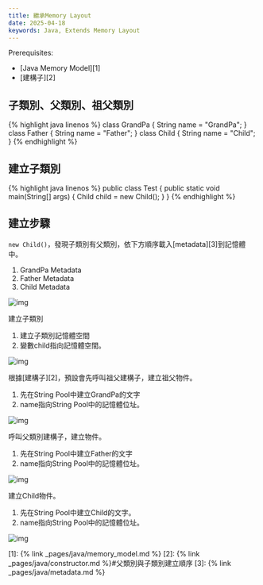 ```yaml
---
title: 繼承Memory Layout
date: 2025-04-18
keywords: Java, Extends Memory Layout
---
```

Prerequisites:

- [Java Memory Model][1]
- [建構子][2]

## 子類別、父類別、祖父類別
{% highlight java linenos %}
class GrandPa {
  String name = "GrandPa";
}
class Father {
  String name = "Father";
}
class Child {
  String name = "Child";
}
{% endhighlight %}

## 建立子類別
{% highlight java linenos %}
public class Test {
  public static void main(String[] args) {
    Child child = new Child();
  }
}
{% endhighlight %}

## 建立步驟
`new Child()`，發現子類別有父類別，依下方順序載入[metadata][3]到記憶體中。
1. GrandPa Metadata
2. Father Metadata
3. Child Metadata

![img]({{site.imgurl}}/java/extends_memory.png)

建立子類別
1. 建立子類別記憶體空間
2. 變數child指向記憶體空間。

![img]({{site.imgurl}}/java/extends_memory1.png)

根據[建構子][2]，預設會先呼叫祖父建構子，建立祖父物件。
1. 先在String Pool中建立GrandPa的文字
2. name指向String Pool中的記憶體位址。

![img]({{site.imgurl}}/java/extends_memory2.png)

呼叫父類別建構子，建立物件。
1. 先在String Pool中建立Father的文字
2. name指向String Pool中的記憶體位址。

![img]({{site.imgurl}}/java/extends_memory3.png)

建立Child物件。
1. 先在String Pool中建立Child的文字。
2. name指向String Pool中的記憶體位址。

![img]({{site.imgurl}}/java/extends_memory4.png)


[1]: {% link _pages/java/memory_model.md %}
[2]: {% link _pages/java/constructor.md %}#父類別與子類別建立順序
[3]: {% link _pages/java/metadata.md %}
